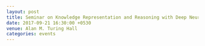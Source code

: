 ```yaml
---
layout: post
title: Seminar on Knowledge Representation and Reasoning with Deep Neural Networks, by Arvind Neelakantan, UMass Amherst  
date: 2017-09-21 16:30:00 +0530
venue: Alan M. Turing Hall
categories: events
---
```


